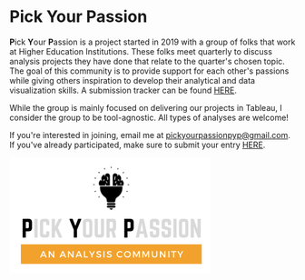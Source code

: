 # Pick Your Passion

**P**ick **Y**our **P**assion is a project started in 2019 with a group of folks that work at Higher Education Institutions. These folks meet quarterly to discuss analysis projects they have done that relate to the quarter's chosen topic. The goal of this community is to provide support for each other's passions while giving others inspiration to develop their analytical and data visualization skills. A submission tracker can be found [HERE](https://public.tableau.com/profile/geopkoch#!/vizhome/PickYourPassionContributions/PickYourPassionTracker).

While the group is mainly focused on delivering our projects in Tableau, I consider the group to be tool-agnostic. All types of analyses are welcome!

If you're interested in joining, email me at [pickyourpassionpyp@gmail.com](mailto:pickyourpassionpyp@gmail.com). If you've already participated, make sure to submit your entry [HERE](https://forms.gle/6CqjyZMN3VMdoQwG6).

![PYP Logo](https://github.com/geopkoch/pick_your_passion/blob/main/PYP%20Logo.png)

